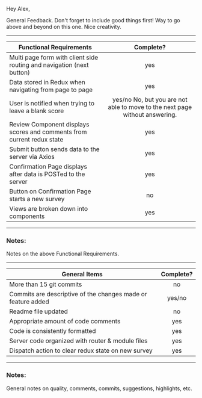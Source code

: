 Hey Alex,

General Feedback. Don't forget to include good things first! 
Way to go above and beyond on this one. Nice creativity.

---
| Functional Requirements | Complete? |
| --- | :---: |
| Multi page form with client side routing and navigation (next button) | yes |
| Data stored in Redux when navigating from page to page | yes |
| User is notified when trying to leave a blank score | yes/no No, but you are not able to move to the next page without answering.
| Review Component displays scores and comments from current redux state | yes |
| Submit button sends data to the server via Axios | yes |
| Confirmation Page displays after data is POSTed to the server | yes |
| Button on Confirmation Page starts a new survey | no | But it does got to a home page
| Views are broken down into components | yes |

---
### Notes:

Notes on the above Functional Requirements.

---
| General Items | Complete? |
| --- | :---: |
| More than 15 git commits | no |
| Commits are descriptive of the changes made or feature added | yes/no | Not exactly
| Readme file updated | no |
| Appropriate amount of code comments | yes |
| Code is consistently formatted | yes |
| Server code organized with router & module files | yes |
| Dispatch action to clear redux state on new survey | yes |

---
### Notes:

General notes on quality, comments, commits, suggestions, highlights, etc.

